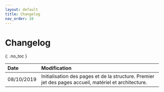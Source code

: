 ```yaml
---
layout: default
title: Changelog
nav_order: 10
---
```


# Changelog
{: .no_toc }

| Date         | Modification      |
|:-------------|:------------------|
| 08/10/2019   | Initialisation des pages et de la structure. Premier jet des pages accueil, matériel et architecture.      |
